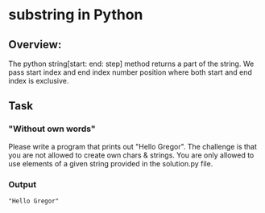 # substring in Python

## Overview:

The python string[start: end: step] method returns a part of the string.
We pass start index and end index number position where both start and end index is exclusive.

## Task

### "Without own words"
Please write a program that prints out "Hello Gregor". The challenge is that you are not allowed to create own chars & strings. You are only allowed to use elements of a given string provided in the solution.py file.


### Output
```
"Hello Gregor"
```
